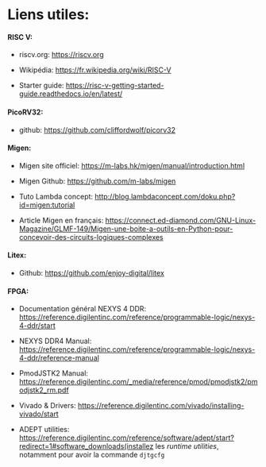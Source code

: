 # Liens utiles:



#### RISC V:

- riscv.org: https://riscv.org


- Wikipédia: https://fr.wikipedia.org/wiki/RISC-V


- Starter guide: https://risc-v-getting-started-guide.readthedocs.io/en/latest/


#### PicoRV32:

- github: https://github.com/cliffordwolf/picorv32


#### Migen:

- Migen site officiel: https://m-labs.hk/migen/manual/introduction.html


- Migen Github: https://github.com/m-labs/migen


- Tuto Lambda concept:  http://blog.lambdaconcept.com/doku.php?id=migen:tutorial


- Article Migen en français: https://connect.ed-diamond.com/GNU-Linux-Magazine/GLMF-149/Migen-une-boite-a-outils-en-Python-pour-concevoir-des-circuits-logiques-complexes


#### Litex:

- Github: https://github.com/enjoy-digital/litex


#### FPGA:

- Documentation général NEXYS 4 DDR: https://reference.digilentinc.com/reference/programmable-logic/nexys-4-ddr/start


- NEXYS DDR4 Manual: https://reference.digilentinc.com/reference/programmable-logic/nexys-4-ddr/reference-manual


- PmodJSTK2 Manual: https://reference.digilentinc.com/_media/reference/pmod/pmodjstk2/pmodjstk2_rm.pdf


- Vivado & Drivers: https://reference.digilentinc.com/vivado/installing-vivado/start


- ADEPT utilities: https://reference.digilentinc.com/reference/software/adept/start?redirect=1#software_downloads(installez les *runtime utilities*, notamment pour avoir la commande `djtgcfg`